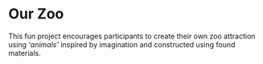 # Our Zoo

This fun project encourages participants to create their own
zoo attraction using *'animals'* inspired by imagination 
and constructed using found materials. 
